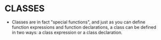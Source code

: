 # CLASSES

- Classes are in fact "special functions", and just as you can define function expressions and function declarations, a class can be defined in two ways: a class expression or a class declaration.